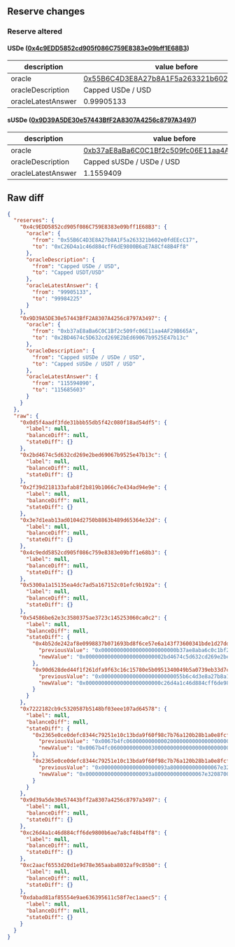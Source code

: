 ## Reserve changes

### Reserve altered

#### USDe ([0x4c9EDD5852cd905f086C759E8383e09bff1E68B3](https://etherscan.io/address/0x4c9EDD5852cd905f086C759E8383e09bff1E68B3))

| description | value before | value after |
| --- | --- | --- |
| oracle | [0x55B6C4D3E8A27b8A1F5a263321b602e0fdEEcC17](https://etherscan.io/address/0x55B6C4D3E8A27b8A1F5a263321b602e0fdEEcC17) | [0xC26D4a1c46d884cfF6dE9800B6aE7A8Cf48B4Ff8](https://etherscan.io/address/0xC26D4a1c46d884cfF6dE9800B6aE7A8Cf48B4Ff8) |
| oracleDescription | Capped USDe / USD | Capped USDT/USD |
| oracleLatestAnswer | 0.99905133 | 0.99984225 |


#### sUSDe ([0x9D39A5DE30e57443BfF2A8307A4256c8797A3497](https://etherscan.io/address/0x9D39A5DE30e57443BfF2A8307A4256c8797A3497))

| description | value before | value after |
| --- | --- | --- |
| oracle | [0xb37aE8aBa6C0C1Bf2c509fc06E11aa4AF29B665A](https://etherscan.io/address/0xb37aE8aBa6C0C1Bf2c509fc06E11aa4AF29B665A) | [0x2BD4674c5D632cd269E2bEd69067b9525E47b13c](https://etherscan.io/address/0x2BD4674c5D632cd269E2bEd69067b9525E47b13c) |
| oracleDescription | Capped sUSDe / USDe / USD | Capped sUSDe / USDT / USD |
| oracleLatestAnswer | 1.1559409 | 1.15685603 |


## Raw diff

```json
{
  "reserves": {
    "0x4c9EDD5852cd905f086C759E8383e09bff1E68B3": {
      "oracle": {
        "from": "0x55B6C4D3E8A27b8A1F5a263321b602e0fdEEcC17",
        "to": "0xC26D4a1c46d884cfF6dE9800B6aE7A8Cf48B4Ff8"
      },
      "oracleDescription": {
        "from": "Capped USDe / USD",
        "to": "Capped USDT/USD"
      },
      "oracleLatestAnswer": {
        "from": "99905133",
        "to": "99984225"
      }
    },
    "0x9D39A5DE30e57443BfF2A8307A4256c8797A3497": {
      "oracle": {
        "from": "0xb37aE8aBa6C0C1Bf2c509fc06E11aa4AF29B665A",
        "to": "0x2BD4674c5D632cd269E2bEd69067b9525E47b13c"
      },
      "oracleDescription": {
        "from": "Capped sUSDe / USDe / USD",
        "to": "Capped sUSDe / USDT / USD"
      },
      "oracleLatestAnswer": {
        "from": "115594090",
        "to": "115685603"
      }
    }
  },
  "raw": {
    "0x0d5f4aadf3fde31bbb55db5f42c080f18ad54df5": {
      "label": null,
      "balanceDiff": null,
      "stateDiff": {}
    },
    "0x2bd4674c5d632cd269e2bed69067b9525e47b13c": {
      "label": null,
      "balanceDiff": null,
      "stateDiff": {}
    },
    "0x2f39d218133afab8f2b819b1066c7e434ad94e9e": {
      "label": null,
      "balanceDiff": null,
      "stateDiff": {}
    },
    "0x3e7d1eab13ad0104d2750b8863b489d65364e32d": {
      "label": null,
      "balanceDiff": null,
      "stateDiff": {}
    },
    "0x4c9edd5852cd905f086c759e8383e09bff1e68b3": {
      "label": null,
      "balanceDiff": null,
      "stateDiff": {}
    },
    "0x5300a1a15135ea4dc7ad5a167152c01efc9b192a": {
      "label": null,
      "balanceDiff": null,
      "stateDiff": {}
    },
    "0x54586be62e3c3580375ae3723c145253060ca0c2": {
      "label": null,
      "balanceDiff": null,
      "stateDiff": {
        "0x4b52de242af8e0998837b071693bd8f6ce57e6a143f73600341bde1d27dd942e": {
          "previousValue": "0x000000000000000000000000b37ae8aba6c0c1bf2c509fc06e11aa4af29b665a",
          "newValue": "0x0000000000000000000000002bd4674c5d632cd269e2bed69067b9525e47b13c"
        },
        "0x90d628ded44f1f261dfa9f63c16c15780e5b0951340049b5a0739eb33d7c014f": {
          "previousValue": "0x00000000000000000000000055b6c4d3e8a27b8a1f5a263321b602e0fdeecc17",
          "newValue": "0x000000000000000000000000c26d4a1c46d884cff6de9800b6ae7a8cf48b4ff8"
        }
      }
    },
    "0x7222182cb9c5320587b5148bf03eee107ad64578": {
      "label": null,
      "balanceDiff": null,
      "stateDiff": {
        "0x2365e0ce0defc8344c79251e10c13bda9f60f98c7b76a120b28b1a0e8fcfc361": {
          "previousValue": "0x0067b4fc06000000000002000000000000000000000000000000000000000000",
          "newValue": "0x0067b4fc06000000000003000000000000000000000000000000000000000000"
        },
        "0x2365e0ce0defc8344c79251e10c13bda9f60f98c7b76a120b28b1a0e8fcfc362": {
          "previousValue": "0x000000000000000000093a8000000000000067e3208700000000000000000000",
          "newValue": "0x000000000000000000093a8000000000000067e3208700000000000067b4fc07"
        }
      }
    },
    "0x9d39a5de30e57443bff2a8307a4256c8797a3497": {
      "label": null,
      "balanceDiff": null,
      "stateDiff": {}
    },
    "0xc26d4a1c46d884cff6de9800b6ae7a8cf48b4ff8": {
      "label": null,
      "balanceDiff": null,
      "stateDiff": {}
    },
    "0xc2aacf6553d20d1e9d78e365aaba8032af9c85b0": {
      "label": null,
      "balanceDiff": null,
      "stateDiff": {}
    },
    "0xdabad81af85554e9ae636395611c58f7ec1aaec5": {
      "label": null,
      "balanceDiff": null,
      "stateDiff": {}
    }
  }
}
```